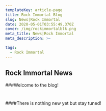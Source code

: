 ```yaml
---
templateKey: article-page
title: Rock Immortal Blog
slug: News|Rock Immortal
date: 2020-05-01T03:55:49.370Z
cover: /img/rockimmortalblk.png
meta_title: News|Rock Immortal
meta_description: >-

tags:
  - Rock Immortal
---
```


## Rock Immortal News
###Welcome to the blog!
#
####There is nothing new yet but stay tuned!

